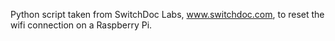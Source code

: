 Python script taken from SwitchDoc Labs, www.switchdoc.com, to reset the wifi connection on a Raspberry Pi.

